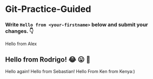 # Git-Practice-Guided

### Write `Hello from <your-firstname>` below and submit your changes. 👇

Hello from Alex

## Hello from Rodrigo! :joy: :stuck_out_tongue: :muscle:
Hello again!
Hello from Sebastian!
Hello From Ken from Kenya:)
